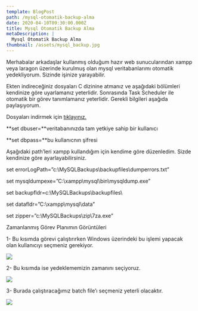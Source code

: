 ```yaml
---
template: BlogPost
path: /mysql-otomatik-backup-alma
date: 2020-04-10T09:30:00.000Z
title: Mysql Otomatik Backup Alma
metaDescription: |
  Mysql Otomatik Backup Alma
thumbnail: /assets/mysql_backup.jpg
---
```

Merhabalar arkadaşlar kullanmış olduğum hazır web sunucularından xampp veya laragon üzerinde kurulmuş olan mysql veritabanlarımı otomatik yedekliyorum. Sizinde işinize yarayabilir.

Ekten indireceğiniz dosyaları C dizinine atmanız ve aşağıdaki bölümleri kendinize göre uyarlamanız yeterlidir. Sonrasında Task Scheduler ile otomatik bir görev tanımlamanız yeterlidir. Gerekli bilgileri aşağıda paylaşıyorum. 

Dosyaları indirmek için [tıklayınız.](https://drive.google.com/file/d/1SXy7caXizVoHA1p9CEzwHdoZLL2gYiAg/view?usp=sharing)

**set dbuser=**veritabanınızda tam yetkiye sahip bir kullanıcı

**set dbpass=**bu kullanıcnın şifresi

Aşağıdaki path’leri xampp kullandığım için kendime göre düzenledim. Sizde kendinize göre ayarlayabilirsiniz.

set errorLogPath=”c:\MySQLBackups\backupfiles\dumperrors.txt”

set mysqldumpexe=”C:\xampp\mysql\bin\mysqldump.exe”

set backupfldr=c:\MySQLBackups\backupfiles\

set datafldr=”C:\xampp\mysql\data”

set zipper=”c:\MySQLBackups\zip\7za.exe”

Zamanlanmış Görev Planımın Görüntüleri

1- Bu kısımda görevi çalıştırırken Windows üzerindeki bu işlemi yapacak olan kullanıcıyı seçmeniz gerekiyor.

![](/assets/swtp2.jpg)



2- Bu kısımda ise yedeklememizin zamanını seçiyoruz.

![](/assets/1.jpg)



3- Burada çalıştıracağımız batch file’ı seçmeniz yeterli olacaktır.

![](/assets/2.jpg)
